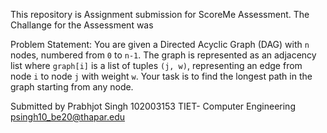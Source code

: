 This repository is Assignment submission for ScoreMe Assessment.
The Challange for the Assessment was

Problem Statement:
You are given a Directed Acyclic Graph (DAG) with `n` nodes, numbered from `0` to `n-1`.
The graph is represented as an adjacency list where `graph[i]` is a list of tuples `(j, w)`,
representing an edge from node `i` to node `j` with weight `w`. Your task is to find the longest
path in the graph starting from any node.


Submitted by 
Prabhjot Singh
102003153
TIET- Computer Engineering
psingh10_be20@thapar.edu
